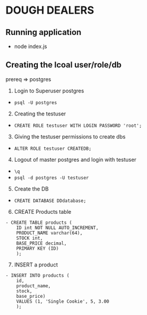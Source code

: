 # DOUGH DEALERS

## Running application
- node index.js

## Creating the lcoal user/role/db

prereq => postgres

1. Login to Superuser postgres
- `psql -U postgres`

2. Creating the testuser 
- `CREATE ROLE testuser WITH LOGIN PASSWORD 'root';`

3. Giving the testuser permissions to create dbs
- `ALTER ROLE testuser CREATEDB;`

4. Logout of master postgres and login with testuser
- `\q`
- `psql -d postgres -U testuser`

5. Create the DB
- `CREATE DATABASE DDdatabase;`

6. CREATE Products table
```
- CREATE TABLE products (
    ID int NOT NULL AUTO_INCREMENT,
    PRODUCT_NAME varchar(64),
    STOCK int,
    BASE_PRICE decimal,
    PRIMARY KEY (ID)
    );
```

7. INSERT a product
```
- INSERT INTO products (
    id,
    product_name, 
    stock, 
    base_price) 
    VALUES (1, 'Single Cookie', 5, 3.00
    );
```